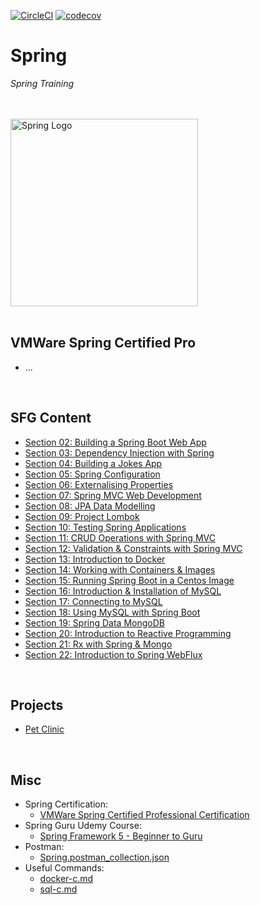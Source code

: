 [![CircleCI](https://dl.circleci.com/status-badge/img/gh/JRSmiffy/spring/tree/main.svg?style=svg)](https://dl.circleci.com/status-badge/redirect/gh/JRSmiffy/spring/tree/main)
[![codecov](https://codecov.io/gh/JRSmiffy/spring/branch/main/graph/badge.svg?token=AK2GQ281NA)](https://codecov.io/gh/JRSmiffy/spring)

# Spring
*Spring Training*

<br>
<br>

<img src="./resources/spring-icon.svg" alt="Spring Logo" width=300>

<br>
<br>

## VMWare Spring Certified Pro
* ...

<br>

## SFG Content
* [Section 02: Building a Spring Boot Web App](./content/02-build-spring-boot-app)
* [Section 03: Dependency Injection with Spring](./content/03-dependency-injection)
* [Section 04: Building a Jokes App](./content/04-build-jokes-app)
* [Section 05: Spring Configuration](./content/05-spring-configuration)
* [Section 06: Externalising Properties](./content/06-externalising-properties)
* [Section 07: Spring MVC Web Development](./content/07-spring-mvc-web-dev)
* [Section 08: JPA Data Modelling](./content/08-jpa-data-modelling)
* [Section 09: Project Lombok](./content/09-project-lombok)
* [Section 10: Testing Spring Applications](./content/10-testing-spring-apps)
* [Section 11: CRUD Operations with Spring MVC](./content/11-spring-mvc-crud-ops)
* [Section 12: Validation & Constraints with Spring MVC](./content/12-spring-mvc-validation)
* [Section 13: Introduction to Docker](./content/13-docker-intro)
* [Section 14: Working with Containers & Images](./content/14-working-with-containers)
* [Section 15: Running Spring Boot in a Centos Image](./content/15-spring-boot-with-centos)
* [Section 16: Introduction & Installation of MySQL](./content/16-mysql-introduction)
* [Section 17: Connecting to MySQL](./content/17-mysql-connection)
* [Section 18: Using MySQL with Spring Boot](./content/18-mysql-with-spring-boot)
* [Section 19: Spring Data MongoDB](./content/19-spring-data-mongodb)
* [Section 20: Introduction to Reactive Programming](./content/20-reactive-prog-intro)
* [Section 21: Rx with Spring & Mongo](./content/21-rx-spring-mongo)
* [Section 22: Introduction to Spring WebFlux](./content/22-spring-webflux)

<br>

## Projects
* [Pet Clinic](./content/projects/pet-clinic)

<br>

## Misc
* Spring Certification: 
    * [VMWare Spring Certified Professional Certification](https://www.vmware.com/learning/certification/spring-certified-pro.html)
* Spring Guru Udemy Course: 
    * [Spring Framework 5 - Beginner to Guru](https://www.udemy.com/course/spring-framework-5-beginner-to-guru/)
* Postman:
    * [Spring.postman_collection.json](./resources/postman/Spring.postman_collection.json)
* Useful Commands:
    * [docker-c.md](./content/misc/docker-c.md)
    * [sql-c.md](./content/misc/sql-c.md)